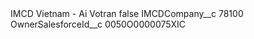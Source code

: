 <?xml version="1.0" encoding="UTF-8"?>
<CustomMetadata xmlns="http://soap.sforce.com/2006/04/metadata" xmlns:xsi="http://www.w3.org/2001/XMLSchema-instance" xmlns:xsd="http://www.w3.org/2001/XMLSchema">
    <label>IMCD Vietnam - Ai Votran</label>
    <protected>false</protected>
    <values>
        <field>IMCDCompany__c</field>
        <value xsi:type="xsd:string">78100</value>
    </values>
    <values>
        <field>OwnerSalesforceId__c</field>
        <value xsi:type="xsd:string">0050O0000075XIC</value>
    </values>
</CustomMetadata>
